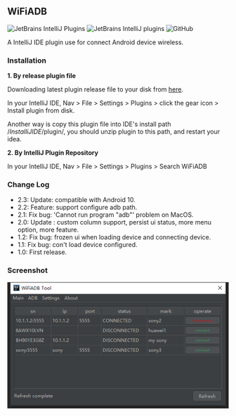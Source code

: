 ## WiFiADB

![JetBrains IntelliJ Plugins](https://img.shields.io/jetbrains/plugin/v/13156-android-wifiadb)
![JetBrains IntelliJ plugins](https://img.shields.io/jetbrains/plugin/d/13156-android-wifiadb) 
![GitHub](https://img.shields.io/github/license/MrDenua/WiFiADB) 

A IntelliJ IDE plugin use for connect Android device wireless.

### Installation

**1. By release plugin file**

Downloading latest plugin release file to your disk from [here](https://github.com/MrDenua/WiFiADB/releases).

In your IntelliJ IDE, Nav > File > Settings > Plugins > click the gear icon > Install plugin from disk.

Another way is copy this plugin file into IDE's install path /_InstalliJIDE_/plugin/, you should unzip plugin to this path, and restart your idea. 

**2. By IntelliJ Plugin Repository**

In your IntelliJ IDE, Nav > File > Settings > Plugins > Search WiFiADB

### Change Log

- 2.3: Update: compatible with Android 10.
- 2.2: Feature: support configure adb path.
- 2.1: Fix bug: 'Cannot run program "adb"' problem on MacOS.
- 2.0: Update : custom column support, persist ui status, more menu option, more feature.
- 1.2: Fix bug: frozen ui when loading device and connecting device.
- 1.1: Fix bug: con't load device configured.
- 1.0: First release.

### Screenshot

![WiFiADB](https://raw.githubusercontent.com/MrDenua/WiFiADB/master/screen_shot/adb_wifi.png)
